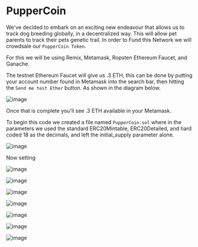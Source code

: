 # PupperCoin

We've decided to embark on an exciting new endeavour that allows us to track dog breeding globally, in a decentralized way. This will allow pet parents to track their pets genetic trail. In order to Fund this Network we will crowdsale our `PupperCoin Token`.

For this we will be using Remix, Metamask, Ropsten Ethereum Faucet, and Ganache. 

The testnet Ethereum Faucet will give us .3 ETH, this can be done by putting your account number found in Metamask into the search bar, then hitting the `Send me test Ether` button. As shown in the diagram below.

![image](https://user-images.githubusercontent.com/83382006/136881389-40c45208-0467-4838-a231-35136af7e904.png)

Once that is complete you'll see .3 ETH available in your Metamask. 

To begin this code we created a file named `PupperCoin.sol` where in the parameters we used the standard ERC20Mintable, ERC20Detailed, and hard coded 18 as the decimals, and left the initial_supply parameter alone.

![image](https://user-images.githubusercontent.com/83382006/136881305-dc7b6b64-4a33-4799-8351-a098ada7bf16.png)

Now setting 

![image](https://user-images.githubusercontent.com/83382006/136881147-fe5dda0c-0318-49b7-b5ff-4e66f3890c50.png)

![image](https://user-images.githubusercontent.com/83382006/136881224-ab629dbb-8f06-4d1c-a9ee-36c5727ebfd7.png)

![image](https://user-images.githubusercontent.com/83382006/136881263-5fcb5d12-8075-419d-adbe-637c3b28dc81.png)


![image](https://user-images.githubusercontent.com/83382006/136877605-9091b831-8cfd-48b3-8643-8e4f2dc01ab6.png)


![image](https://user-images.githubusercontent.com/83382006/136877676-96a930d5-c177-46d6-80af-8427ad26b1e5.png)


![image](https://user-images.githubusercontent.com/83382006/136877770-add3e3ea-dd15-4be3-bd23-76f572ac265a.png)


![image](https://user-images.githubusercontent.com/83382006/136877807-c0f2e00f-8d9b-4dfb-88d5-45734290f390.png)
